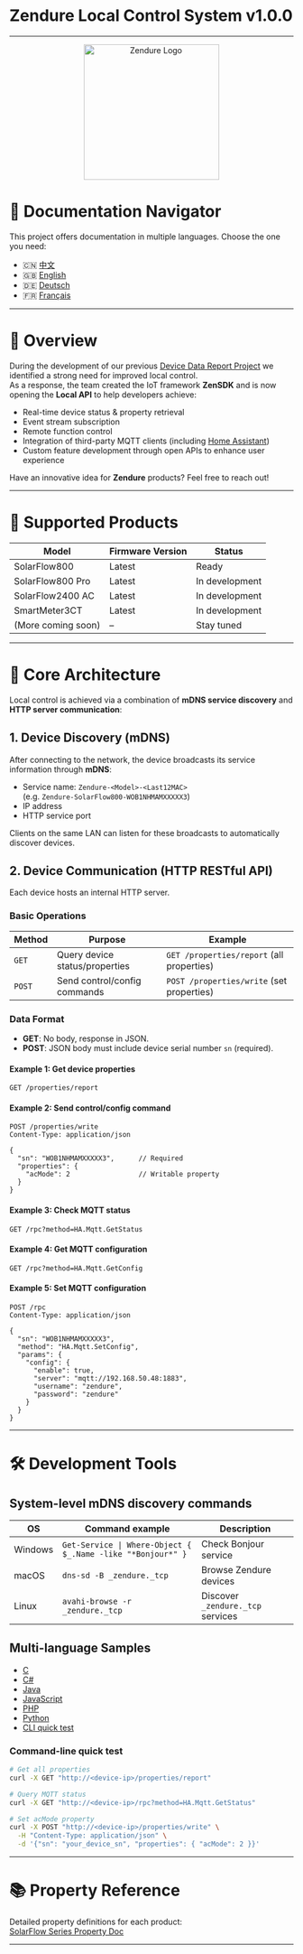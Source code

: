 # Zendure Local Control System v1.0.0
---

<p align="center">
  <img src="https://zendure.com/cdn/shop/files/zendure-logo-infinity-charge_240x.png?v=1717728038" alt="Zendure Logo" width="240">
</p>

# 📖 Documentation Navigator
This project offers documentation in multiple languages. Choose the one you need:

* 🇨🇳 [中文 ](./docs/zh.md)
* 🇬🇧 [English](./README.md)
* 🇩🇪 [Deutsch](./docs/de.md)
* 🇫🇷 [Français](./docs/fr.md)

---

# 🌟 Overview
During the development of our previous [Device Data Report Project](https://github.com/Zendure/developer-device-data-report) we identified a strong need for improved local control.  
As a response, the team created the IoT framework **ZenSDK** and is now opening the **Local API** to help developers achieve:

- Real-time device status & property retrieval  
- Event stream subscription  
- Remote function control  
- Integration of third-party MQTT clients (including [Home Assistant](https://www.home-assistant.io/integrations/mqtt/))  
- Custom feature development through open APIs to enhance user experience  

Have an innovative idea for **Zendure** products? Feel free to reach out!

---

# 📌 Supported Products

| Model               | Firmware Version | Status        |
| ------------------- | ---------------- | ------------- |
| SolarFlow800        | Latest           | Ready         |
| SolarFlow800 Pro    | Latest           | In development|
| SolarFlow2400 AC    | Latest           | In development|
| SmartMeter3CT       | Latest           | In development|
| (More coming soon)  | –                | Stay tuned    |

---

# 🚀 Core Architecture

Local control is achieved via a combination of **mDNS service discovery** and **HTTP server communication**:

## 1. Device Discovery (mDNS)
After connecting to the network, the device broadcasts its service information through **mDNS**:

- Service name: `Zendure-<Model>-<Last12MAC>`  
  (e.g. `Zendure-SolarFlow800-WOB1NHMAMXXXXX3`)
- IP address  
- HTTP service port  

Clients on the same LAN can listen for these broadcasts to automatically discover devices.

## 2. Device Communication (HTTP RESTful API)
Each device hosts an internal HTTP server.

### Basic Operations

| Method | Purpose                        | Example                                     |
| ------ | ----------------------------- | ------------------------------------------- |
| `GET`  | Query device status/properties | `GET /properties/report` (all properties)   |
| `POST` | Send control/config commands   | `POST /properties/write` (set properties)   |

### Data Format

- **GET**: No body, response in JSON.  
- **POST**: JSON body must include device serial number `sn` (required).

#### Example 1: Get device properties
```http
GET /properties/report
```

#### Example 2: Send control/config command
```http
POST /properties/write
Content-Type: application/json

{
  "sn": "WOB1NHMAMXXXXX3",      // Required
  "properties": {
    "acMode": 2                 // Writable property
  }
}
```

#### Example 3: Check MQTT status
```http
GET /rpc?method=HA.Mqtt.GetStatus
```

#### Example 4: Get MQTT configuration
```http
GET /rpc?method=HA.Mqtt.GetConfig
```

#### Example 5: Set MQTT configuration
```http
POST /rpc
Content-Type: application/json

{
  "sn": "WOB1NHMAMXXXXX3",
  "method": "HA.Mqtt.SetConfig",
  "params": {
    "config": {
      "enable": true,
      "server": "mqtt://192.168.50.48:1883",
      "username": "zendure",
      "password": "zendure"
    }
  }
}
```

---

# 🛠️ Development Tools

## System-level mDNS discovery commands

| OS       | Command example                            | Description                       |
| -------- | ------------------------------------------ | --------------------------------- |
| Windows  | `Get-Service \| Where-Object { $_.Name -like "*Bonjour*" }` | Check Bonjour service            |
| macOS    | `dns-sd -B _zendure._tcp`                  | Browse Zendure devices            |
| Linux    | `avahi-browse -r _zendure._tcp`            | Discover `_zendure._tcp` services |

## Multi-language Samples
- [C](../examples/C/demo.c)  
- [C#](../examples/C#/demo.cpp)  
- [Java](../examples/Java/demo.java)  
- [JavaScript](../examples/JavaScript/demo.js)  
- [PHP](../examples/PHP/demo.php)  
- [Python](../examples/Python/demo.py)  
- [CLI quick test](#command-line-quick-test)

### Command-line quick test
```bash
# Get all properties
curl -X GET "http://<device-ip>/properties/report"

# Query MQTT status
curl -X GET "http://<device-ip>/rpc?method=HA.Mqtt.GetStatus"

# Set acMode property
curl -X POST "http://<device-ip>/properties/write" \
  -H "Content-Type: application/json" \
  -d '{"sn": "your_device_sn", "properties": { "acMode": 2 }}'
```

---

# 📚 Property Reference
Detailed property definitions for each product:  
[SolarFlow Series Property Doc](./docs/en_properties.md)

---